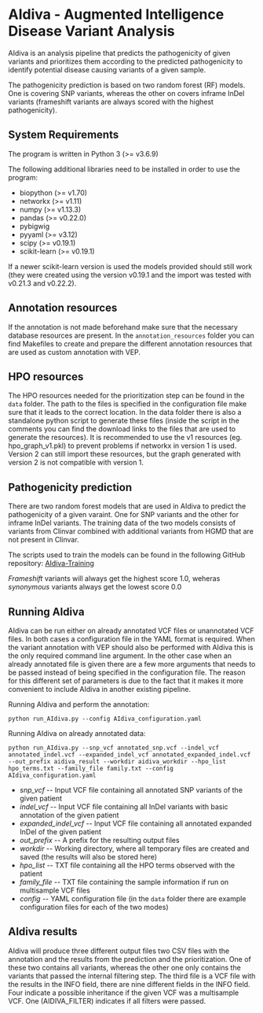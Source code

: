 # AIdiva - Augmented Intelligence Disease Variant Analysis

AIdiva is an analysis pipeline that predicts the pathogenicity of given variants and prioritizes them according to the predicted pathogenicity to identify potential disease causing variants of a given sample.

The pathogenicity prediction is based on two random forest (RF) models. One is covering SNP variants, whereas the other on covers inframe InDel variants (frameshift variants are always scored with the highest pathogenicity).


## System Requirements
The program is written in Python 3 (>= v3.6.9)

The following additional libraries need to be installed in order to use the program:

+ biopython (>= v1.70)
+ networkx (>= v1.11)
+ numpy (>= v1.13.3)
+ pandas (>= v0.22.0)
+ pybigwig
+ pyyaml (>= v3.12)
+ scipy (>= v0.19.1)
+ scikit-learn (>= v0.19.1)

If a newer scikit-learn version is used the models provided should still work (they were created using the version v0.19.1 and the import was tested with v0.21.3 and v0.22.2).


## Annotation resources
If the annotation is not made beforehand make sure that the necessary database resources are present. In the `annotation_resources` folder you can find Makefiles to create and prepare the different annotation resources that are used as custom annotation with VEP.


## HPO resources
The HPO resources needed for the prioritization step can be found in the `data` folder. The path to the files is specified in the configuration file make sure that it leads to the correct location.
In the data folder there is also a standalone python script to generate these files (inside the script in the comments you can find the download links to the files that are used to generate the resources). It is recommended to use the v1 resources (eg. hpo_graph_v1.pkl) to prevent problems if networkx in version 1 is used. Version 2 can still import these resources, but the graph generated with version 2 is not compatible with version 1.


## Pathogenicity prediction
There are two random forest models that are used in AIdiva to predict the pathogenicity of a given varaint. One for SNP variants and the other for inframe InDel variants. The training data of the two models consists of variants from Clinvar combined with additional variants from HGMD that are not present in Clinvar.

The scripts used to train the models can be found in the following GitHub repository: [AIdiva-Training](https://github.com/imgag/AIdiva-Training)

_Frameshift_ variants will always get the highest score 1.0, weheras _synonymous_ variants always get the lowest score 0.0

## Running AIdiva
AIdiva can be run either on already annotated VCF files or unannotated VCF files. In both cases a configuration file in the YAML format is required. When the variant annotation with VEP should also be performed with AIdiva this is the only required command line argument. In the other case when an already annotated file is given there are a few more arguments that needs to be passed instead of being specified in the configuration file. The reason for this different set of parameters is due to the fact that it makes it more convenient to include AIdiva in another existing pipeline.

Running AIdiva and perform the annotation:

`python run_AIdiva.py --config AIdiva_configuration.yaml`

Running AIdiva on already annotated data:

`python run_AIdiva.py --snp_vcf annotated_snp.vcf --indel_vcf annotated_indel.vcf --expanded_indel_vcf annotated_expanded_indel.vcf --out_prefix aidiva_result --workdir aidiva_workdir --hpo_list hpo_terms.txt --family_file family.txt --config AIdiva_configuration.yaml`

+ _snp_vcf_ -- Input VCF file containing all annotated SNP variants of the given patient
+ _indel_vcf_ -- Input VCF file containing all InDel variants with basic annotation of the given patient
+ _expanded_indel_vcf_ -- Input VCF file containing all annotated expanded InDel of the given patient
+ _out_prefix_ -- A prefix for the resulting output files
+ _workdir_ -- Working directory, where all temporary files are created and saved (the results will also be stored here)
+ _hpo_list_ -- TXT file containing all the HPO terms observed with the patient
+ _family_file_ -- TXT file containing the sample information if run on multisample VCF files
+ _config_ -- YAML configuration file (in the `data` folder there are example configuration files for each of the two modes)

## AIdiva results
AIdiva will produce three different output files two CSV files with the annotation and the results from the prediction and the prioritization. One of these two contains all variants, whereas the other one only contains the variants that passed the internal filtering step. The third file is a VCF file with the results in the INFO field, there are nine different fields in the INFO field. Four indicate a possible inheritance if the given VCF was a multisample VCF. One (AIDIVA_FILTER) indicates if all filters were passed.
